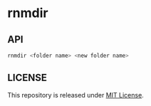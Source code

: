 # rnmdir

## API

```bash
rnmdir <folder name> <new folder name>
```

## LICENSE

This repository is released under [MIT License](LICENSE).